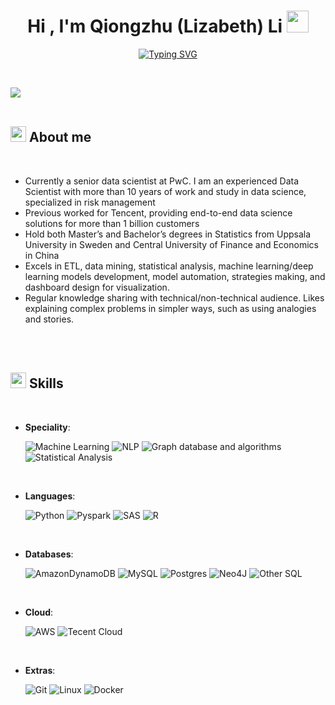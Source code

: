 


<h1 align="center"><b>Hi , I'm Qiongzhu (Lizabeth) Li </b><img src="https://media.giphy.com/media/hvRJCLFzcasrR4ia7z/giphy.gif" width="35"></h1>

<p align="center">
  <a href="https://git.io/typing-svg"><img src="https://readme-typing-svg.demolab.com?font=Roboto+Condensed&weight=100&duration=2000&pause=1000&color=1B81C9&background=0B032500&center=true&vCenter=true&width=435&lines=Active+Learner;Passionate+about+data+science;Responsible+AI+advocate;Women+in+Tech" alt="Typing SVG" /></a>
</p>


<br>

	
<!-- ## <picture><img src = "https://github.com/0xAbdulKhalid/0xAbdulKhalid/raw/main/assets/mdImages/about_me.gif" width = 50px></picture> **About me** -->


<img src="https://user-images.githubusercontent.com/73097560/115834477-dbab4500-a447-11eb-908a-139a6edaec5c.gif"><br><br>

## <img src="https://media2.giphy.com/media/QssGEmpkyEOhBCb7e1/giphy.gif?cid=ecf05e47a0n3gi1bfqntqmob8g9aid1oyj2wr3ds3mg700bl&rid=giphy.gif" width ="25"><b> About me</b>
<br>

- Currently a senior data scientist at PwC. I am an experienced Data Scientist with more than 10 years of work and study in data science, specialized in risk management
- Previous worked for Tencent, providing end-to-end data science solutions for more than 1 billion customers
- Hold both Master’s and Bachelor’s degrees in Statistics from Uppsala University in Sweden and Central University of Finance and Economics in China 
- Excels in ETL, data mining, statistical analysis, machine learning/deep learning models development, model automation, strategies making, and dashboard design for visualization. 
- Regular knowledge sharing with technical/non-technical audience. Likes explaining complex problems in simpler ways, such as using analogies and stories.


<br><br>



## <img src="https://media2.giphy.com/media/QssGEmpkyEOhBCb7e1/giphy.gif?cid=ecf05e47a0n3gi1bfqntqmob8g9aid1oyj2wr3ds3mg700bl&rid=giphy.gif" width ="25"><b> Skills</b>
<br>

<p align="center">

- **Speciality**:

   ![Machine Learning](https://img.shields.io/badge/Machine_Learning%20-31A8FF.svg?style=for-the-badge&logo=Tecent_Cloud&logoColor=white)
   ![NLP](https://img.shields.io/badge/NLP%20-31A8FF.svg?style=for-the-badge&logo=Tecent_Cloud&logoColor=white)
   ![Graph database and algorithms](https://img.shields.io/badge/Graph_database_and_algorithms%20-31A8FF.svg?style=for-the-badge&logo=Tecent_Cloud&logoColor=white)
   ![Statistical Analysis](https://img.shields.io/badge/Statistical_Analysis%20-31A8FF.svg?style=for-the-badge&logo=aws&logoColor=white)

<br>

- **Languages**:

    ![Python](https://img.shields.io/badge/python-3670A0?style=for-the-badge&logo=python&logoColor=ffdd54)
    ![Pyspark](https://img.shields.io/badge/Pyspark%20-%2300599C.svg?style=for-the-badge&logo=pyspark&logoColor=white)
    ![SAS](https://img.shields.io/badge/SAS%20-%2300599C.svg?style=for-the-badge&logo=sas&logoColor=white)
    ![R](https://img.shields.io/badge/r-%23276DC3.svg?style=for-the-badge&logo=r&logoColor=white)


<br>   

- **Databases**:

    ![AmazonDynamoDB](https://img.shields.io/badge/Amazon%20DynamoDB-4053D6?style=for-the-badge&logo=Amazon%20DynamoDB&logoColor=white)
    ![MySQL](https://img.shields.io/badge/mysql-%2300f.svg?style=for-the-badge&logo=mysql&logoColor=white)
    ![Postgres](https://img.shields.io/badge/postgres-%23316192.svg?style=for-the-badge&logo=postgresql&logoColor=white)
    ![Neo4J](https://img.shields.io/badge/Neo4j-008CC1?style=for-the-badge&logo=neo4j&logoColor=white)
    ![Other SQL](https://img.shields.io/badge/Other_SQL%20-%2300599C.svg?style=for-the-badge&logo=sql&logoColor=white)


<br>  
    
- **Cloud**:

   ![AWS](https://img.shields.io/badge/AWS-%23FF9900.svg?style=for-the-badge&logo=amazon-aws&logoColor=white)
   ![Tecent Cloud](https://img.shields.io/badge/Tecent_Cloud%20-%231572B6.svg?style=for-the-badge&logo=Tecent_Cloud&logoColor=white)


<br>


- **Extras**:

    ![Git](https://img.shields.io/badge/git-%23F05033.svg?style=for-the-badge&logo=git&logoColor=white)
    ![Linux](https://img.shields.io/badge/Linux-FCC624?style=for-the-badge&logo=linux&logoColor=black) 
    ![Docker](https://img.shields.io/badge/docker-%230db7ed.svg?style=for-the-badge&logo=docker&logoColor=white)



</p>

<br>
<br>


<br>
